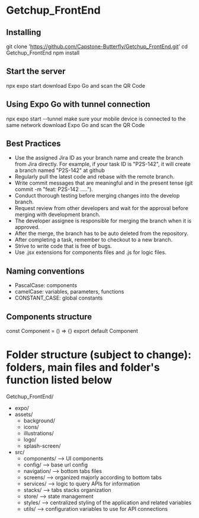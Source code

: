 # Getchup_FrontEnd

## Installing
git clone 'https://github.com/Capstone-Butterfly/Getchup_FrontEnd.git'
cd Getchup_FrontEnd
npm install

## Start the server
npx expo start
download Expo Go and scan the QR Code

## Using Expo Go with tunnel connection
npx expo start --tunnel
make sure your mobile device is connected to the same network
download Expo Go and scan the QR Code

## Best Practices
- Use the assigned Jira ID as your branch name and create the branch from Jira directly. For example, if your task ID is "P2S-142", it will create a branch named "P2S-142" at github
- Regularly pull the latest code and rebase with the remote branch.
- Write commit messages that are meaningful and in the present tense (git commit -m "feat: P2S-142 .....").
- Conduct thorough testing before merging changes into the develop branch.
- Request review from other developers and wait for the approval before merging with development branch.
- The developer assignee is responsible for merging the branch when it is approved.
- After the merge, the branch has to be auto deleted from the repository.
- After completing a task, remember to checkout to a new branch.
- Strive to write code that is free of bugs.
- Use .jsx extensions for components files and .js for logic files.

## Naming conventions
- PascalCase: components
- camelCase: variables, parameters, functions
- CONSTANT_CASE: global constants

## Components structure
const Component = () => {}
export default Component

# Folder structure (subject to change): folders, main files and folder's function listed below
Getchup_FrontEnd/
- expo/
- assets/
    - background/
    - icons/
    - illustrations/
    - logo/
    - splash-screen/
- src/
    - components/ --> UI components
    - config/ --> base url config
    - navigation/ --> bottom tabs files
    - screens/ --> organized majorly according to bottom tabs
    - services/ --> logic to query APIs for information
    - stacks/ --> tabs stacks organization
    - store/  --> state management
    - styles/ --> centralized styling of the application and related variables
    - utils/ --> configuration variables to use for API connections

